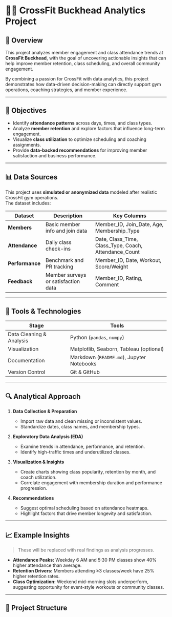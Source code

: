 # 🏋️‍♂️ CrossFit Buckhead Analytics Project

## 📖 Overview
This project analyzes member engagement and class attendance trends at **CrossFit Buckhead**, with the goal of uncovering actionable insights that can help improve member retention, class scheduling, and overall community engagement.  

By combining a passion for CrossFit with data analytics, this project demonstrates how data-driven decision-making can directly support gym operations, coaching strategies, and member experience.

---

## 🎯 Objectives
- Identify **attendance patterns** across days, times, and class types.  
- Analyze **member retention** and explore factors that influence long-term engagement.  
- Visualize **class utilization** to optimize scheduling and coaching assignments.  
- Provide **data-backed recommendations** for improving member satisfaction and business performance.

---

## 📊 Data Sources
This project uses **simulated or anonymized data** modeled after realistic CrossFit gym operations.  
The dataset includes:

| Dataset | Description | Key Columns |
|----------|--------------|-------------|
| **Members** | Basic member info and join data | Member_ID, Join_Date, Age, Membership_Type |
| **Attendance** | Daily class check-ins | Date, Class_Time, Class_Type, Coach, Attendance_Count |
| **Performance** | Benchmark and PR tracking | Member_ID, Date, Workout, Score/Weight |
| **Feedback** | Member surveys or satisfaction data | Member_ID, Rating, Comment |

---

## 🧰 Tools & Technologies
| Stage | Tools |
|--------|-------|
| Data Cleaning & Analysis | Python (`pandas`, `numpy`) |
| Visualization | Matplotlib, Seaborn, Tableau (optional) |
| Documentation | Markdown (`README.md`), Jupyter Notebooks |
| Version Control | Git & GitHub |

---

## 🔍 Analytical Approach
1. **Data Collection & Preparation**  
   - Import raw data and clean missing or inconsistent values.  
   - Standardize dates, class names, and membership types.  

2. **Exploratory Data Analysis (EDA)**  
   - Examine trends in attendance, performance, and retention.  
   - Identify high-traffic times and underutilized classes.  

3. **Visualization & Insights**  
   - Create charts showing class popularity, retention by month, and coach utilization.  
   - Correlate engagement with membership duration and performance progression.  

4. **Recommendations**  
   - Suggest optimal scheduling based on attendance heatmaps.  
   - Highlight factors that drive member longevity and satisfaction.  

---

## 📈 Example Insights
> These will be replaced with real findings as analysis progresses.

- **Attendance Peaks:** Weekday 6 AM and 5:30 PM classes show 40% higher attendance than average.  
- **Retention Drivers:** Members attending ≥3 classes/week have 25% higher retention rates.  
- **Class Optimization:** Weekend mid-morning slots underperform, suggesting opportunity for event-style workouts or community classes.

---

## 📁 Project Structure

